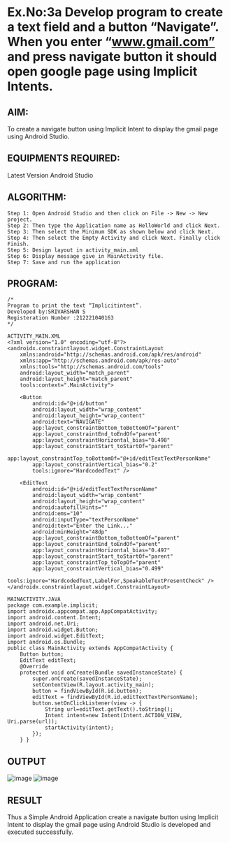 # Ex.No:3a Develop program to create a text field and a button “Navigate”. When you enter “www.gmail.com” and press navigate button it should open google page using Implicit Intents.


## AIM:

To create a navigate button using Implicit Intent to display the gmail page using Android Studio.

## EQUIPMENTS REQUIRED:

Latest Version Android Studio

## ALGORITHM:
```
Step 1: Open Android Studio and then click on File -> New -> New project.
Step 2: Then type the Application name as HelloWorld and click Next.
Step 3: Then select the Minimum SDK as shown below and click Next.
Step 4: Then select the Empty Activity and click Next. Finally click Finish.
Step 5: Design layout in activity_main.xml
Step 6: Display message give in MainActivity file.
Step 7: Save and run the application
```


## PROGRAM:
```
/*
Program to print the text “Implicitintent”.
Developed by:SRIVARSHAN S
Registeration Number :212221040163
*/
```
```
ACTIVITY_MAIN.XML
<?xml version="1.0" encoding="utf-8"?>
<androidx.constraintlayout.widget.ConstraintLayout
    xmlns:android="http://schemas.android.com/apk/res/android"
    xmlns:app="http://schemas.android.com/apk/res-auto"
    xmlns:tools="http://schemas.android.com/tools"
    android:layout_width="match_parent"
    android:layout_height="match_parent"
    tools:context=".MainActivity">

    <Button
        android:id="@+id/button"
        android:layout_width="wrap_content"
        android:layout_height="wrap_content"
        android:text="NAVIGATE"
        app:layout_constraintBottom_toBottomOf="parent"
        app:layout_constraintEnd_toEndOf="parent"
        app:layout_constraintHorizontal_bias="0.498"
        app:layout_constraintStart_toStartOf="parent"
        app:layout_constraintTop_toBottomOf="@+id/editTextTextPersonName"
        app:layout_constraintVertical_bias="0.2"
        tools:ignore="HardcodedText" />

    <EditText
        android:id="@+id/editTextTextPersonName"
        android:layout_width="wrap_content"
        android:layout_height="wrap_content"
        android:autofillHints=""
        android:ems="10"
        android:inputType="textPersonName"
        android:text="Enter the Link..."
        android:minHeight="48dp"
        app:layout_constraintBottom_toBottomOf="parent"
        app:layout_constraintEnd_toEndOf="parent"
        app:layout_constraintHorizontal_bias="0.497"
        app:layout_constraintStart_toStartOf="parent"
        app:layout_constraintTop_toTopOf="parent"
        app:layout_constraintVertical_bias="0.499"
        tools:ignore="HardcodedText,LabelFor,SpeakableTextPresentCheck" />
</androidx.constraintlayout.widget.ConstraintLayout>
```
```
MAINACTIVITY.JAVA
package com.example.implicit;
import androidx.appcompat.app.AppCompatActivity;
import android.content.Intent;
import android.net.Uri;
import android.widget.Button;
import android.widget.EditText;
import android.os.Bundle;
public class MainActivity extends AppCompatActivity {
    Button button;
    EditText editText;
    @Override
    protected void onCreate(Bundle savedInstanceState) {
        super.onCreate(savedInstanceState);
        setContentView(R.layout.activity_main);
        button = findViewById(R.id.button);
        editText = findViewById(R.id.editTextTextPersonName);
        button.setOnClickListener(view -> {
            String url=editText.getText().toString();
            Intent intent=new Intent(Intent.ACTION_VIEW, Uri.parse(url));
            startActivity(intent);
        });
    } }
```

## OUTPUT
![image](https://github.com/srivarshan123/ImplicitIntent-MAD/assets/103185133/cd45f367-90a0-4321-85db-9736dcb07102)
![image](https://github.com/srivarshan123/ImplicitIntent-MAD/assets/103185133/07389575-ed24-4b36-81ec-4a793a138d18)






## RESULT
Thus a Simple Android Application create a navigate button using Implicit Intent to display the gmail page using Android Studio is developed and executed successfully.



